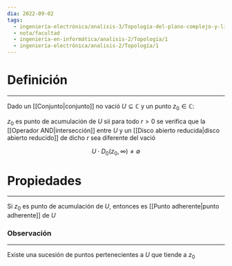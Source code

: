 ```yaml
---
dia: 2022-09-02
tags:
  - ingeniería-electrónica/analisis-3/Topología-del-plano-complejo-y-límites
  - nota/facultad
  - ingeniería-en-informática/analisis-2/Topología/1
  - ingeniería-electrónica/analisis-2/Topología/1
---
```

# Definición
---
Dado un [[Conjunto|conjunto]] no vació $U \subseteq \mathbb{C}$ y un punto $z_0 \in \mathbb{C}$:

$z_0$ es punto de acumulación de $U$ sii para todo $r > 0$ se verifica que la [[Operador AND|intersección]] entre $U$ y un [[Disco abierto reducida|disco abierto reducido]] de dicho $r$ sea diferente del vació

$$U \cdot D_0(z_0, \infty) \neq \emptyset$$

# Propiedades
---
Si $z_0$ es punto de acumulación de $U$, entonces es [[Punto adherente|punto adherente]] de $U$


### Observación
---
Existe una sucesión de puntos pertenecientes a $U$ que tiende a $z_0$
